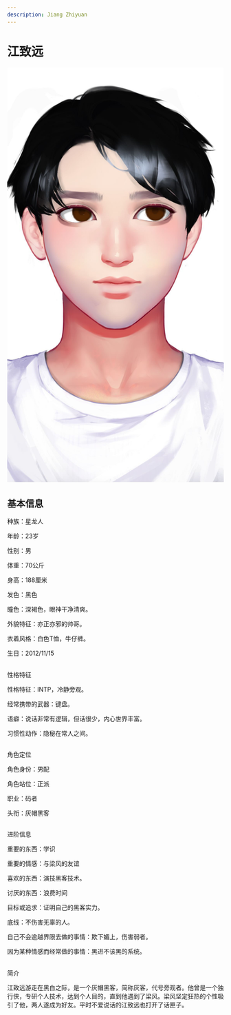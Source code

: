 ```yaml
---
description: Jiang Zhiyuan
---
```


# 江致远

![&#x6C5F;&#x81F4;&#x8FDC;](../../.gitbook/assets/jiang-zhi-yuan-.jpg)

## 基本信息


种族：星龙人

年龄：23岁

性别：男

体重：70公斤

身高：188厘米

发色：黑色

瞳色：深褐色，眼神干净清爽。

外貌特征：亦正亦邪的帅哥。

衣着风格：白色T恤，牛仔裤。

生日：2012/11/15

## 
性格特征


性格特征：INTP，冷静旁观。

经常携带的武器：键盘。

语癖：说话非常有逻辑，但话很少，内心世界丰富。

习惯性动作：隐秘在常人之间。

## 
角色定位


角色身份：男配

角色站位：正派

职业：码者

头衔：灰帽黑客


## 
进阶信息


重要的东西：学识

重要的情感：与梁风的友谊

喜欢的东西：演技黑客技术。

讨厌的东西：浪费时间

目标或追求：证明自己的黑客实力。

底线：不伤害无辜的人。

自己不会逾越界限去做的事情：欺下媚上，伤害弱者。

因为某种情感而经常做的事情：黑进不该黑的系统。

## 
简介


江致远游走在黑白之际，是一个灰帽黑客，简称灰客，代号旁观者。他曾是一个独行侠，专研个人技术，达到个人目的，直到他遇到了梁风。梁风坚定狂热的个性吸引了他，两人遂成为好友。平时不爱说话的江致远也打开了话匣子。

